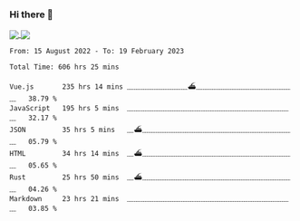 <!--
**thelostword/thelostword** is a ✨ _special_ ✨ repository because its `README.md` (this file) appears on your GitHub profile.

Here are some ideas to get you started:

- 🔭 I’m currently working on ...
- 🌱 I’m currently learning ...
- 👯 I’m looking to collaborate on ...
- 🤔 I’m looking for help with ...
- 💬 Ask me about ...
- 📫 How to reach me: ...
- 😄 Pronouns: ...
- ⚡ Fun fact: ...
-->
### Hi there 👋

<a href="https://github.com/anuraghazra/github-readme-stats">
  <img
    align="center"
    src="https://github-readme-stats.vercel.app/api?username=thelostword&count_private=true&show_icons=true&include_all_commits=true&hide_border=true&hide_title=true"
  />
</a>
<a href="https://github.com/anuraghazra/github-readme-stats">
  <img
    align="center"
    src="https://github-readme-stats.vercel.app/api/top-langs/?username=thelostword&layout=compact&langs_count=8&hide_title=true&hide_border=true&card_width=270"
  />
</a>


<!--START_SECTION:waka-->

```text
From: 15 August 2022 - To: 19 February 2023

Total Time: 606 hrs 25 mins

Vue.js       235 hrs 14 mins ﹏﹏﹏﹏﹏﹏﹏﹏﹏⛴﹏﹏﹏﹏﹏﹏﹏﹏﹏﹏﹏﹏﹏﹏﹏   38.79 %
JavaScript   195 hrs 5 mins  ﹏﹏﹏﹏﹏﹏﹏﹏﹏﹏﹏﹏﹏﹏﹏﹏﹏﹏﹏﹏﹏﹏﹏﹏﹏   32.17 %
JSON         35 hrs 5 mins   ﹏⛴﹏﹏﹏﹏﹏﹏﹏﹏﹏﹏﹏﹏﹏﹏﹏﹏﹏﹏﹏﹏﹏﹏﹏   05.79 %
HTML         34 hrs 14 mins  ﹏⛴﹏﹏﹏﹏﹏﹏﹏﹏﹏﹏﹏﹏﹏﹏﹏﹏﹏﹏﹏﹏﹏﹏﹏   05.65 %
Rust         25 hrs 50 mins  ﹏⛴﹏﹏﹏﹏﹏﹏﹏﹏﹏﹏﹏﹏﹏﹏﹏﹏﹏﹏﹏﹏﹏﹏﹏   04.26 %
Markdown     23 hrs 21 mins  ﹏﹏﹏﹏﹏﹏﹏﹏﹏﹏﹏﹏﹏﹏﹏﹏﹏﹏﹏﹏﹏﹏﹏﹏﹏   03.85 %
```

<!--END_SECTION:waka-->
